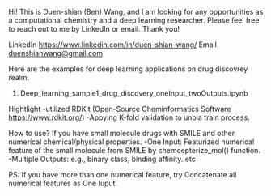 Hi! This is Duen-shian (Ben) Wang, 
and I am looking for any opportunities as a computational chemistry and a deep learning researcher. 
Please feel free to reach out to me by LinkedIn or email. Thank you!

LinkedIn https://www.linkedin.com/in/duen-shian-wang/
Email duenshianwang@gmail.com


Here are the examples for deep learning applications on drug discovrey realm.
1. Deep_learning_sample1_drug_discovery_oneInput_twoOutputs.ipynb


Hightlight
-utilized RDKit (Open-Source Cheminformatics Software  https://www.rdkit.org/)
-Appying K-fold validation to unbia train process.


How to use?
If you have small molecule drugs with SMILE and other numerical chemical/physical properties.
-One Input: Featurized numerical feature of the small molecule from SMILE by chemcepterize_mol() function.
-Multiple Outputs: e.g., binary class, binding affinity..etc

PS: If you have more than one numerical feature, try Concatenate all numerical features as One Iuput. 


